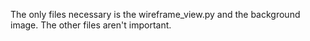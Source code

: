 The only files necessary is the wireframe_view.py and the background image. The other files aren't important.
